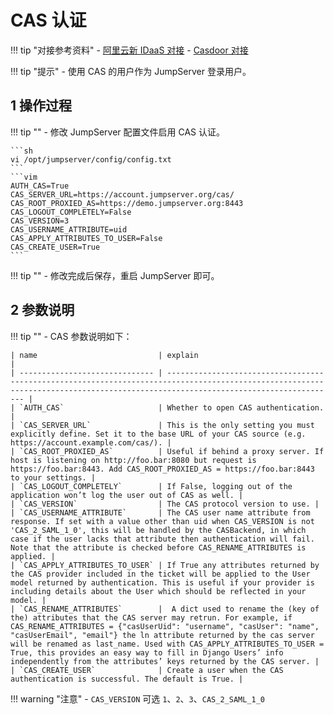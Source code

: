 # CAS 认证

!!! tip "对接参考资料"
    - [阿里云新 IDaaS 对接](https://help.aliyun.com/document_detail/409903.html)
    - [Casdoor 对接](https://casdoor.org/zh/docs/integration/python/JumpServer)

!!! tip "提示"
    - 使用 CAS 的用户作为 JumpServer 登录用户。

## 1 操作过程
!!! tip ""
    - 修改 JumpServer 配置文件启用 CAS 认证。

    ```sh
    vi /opt/jumpserver/config/config.txt
    ```
    ```vim
    AUTH_CAS=True
    CAS_SERVER_URL=https://account.jumpserver.org/cas/
    CAS_ROOT_PROXIED_AS=https://demo.jumpserver.org:8443
    CAS_LOGOUT_COMPLETELY=False
    CAS_VERSION=3
    CAS_USERNAME_ATTRIBUTE=uid
    CAS_APPLY_ATTRIBUTES_TO_USER=False
    CAS_CREATE_USER=True
    ```
!!! tip ""
    - 修改完成后保存，重启 JumpServer 即可。

## 2 参数说明
!!! tip ""
    - CAS 参数说明如下：

    | name                           | explain                                                                                                                                                                            |
    | ------------------------------ | ---------------------------------------------------------------------------------------------------------------------------------------------------------------------------------- |
    | `AUTH_CAS`                     | Whether to open CAS authentication. |
    | `CAS_SERVER_URL`               | This is the only setting you must explicitly define. Set it to the base URL of your CAS source (e.g. https://account.example.com/cas/). |
    | `CAS_ROOT_PROXIED_AS`          | Useful if behind a proxy server. If host is listening on http://foo.bar:8080 but request is https://foo.bar:8443. Add CAS_ROOT_PROXIED_AS = https://foo.bar:8443 to your settings. |
    | `CAS_LOGOUT_COMPLETELY`        | If False, logging out of the application won’t log the user out of CAS as well. |
    | `CAS_VERSION`                  | The CAS protocol version to use. |
    | `CAS_USERNAME_ATTRIBUTE`       | The CAS user name attribute from response. If set with a value other than uid when CAS_VERSION is not 'CAS_2_SAML_1_0', this will be handled by the CASBackend, in which case if the user lacks that attribute then authentication will fail. Note that the attribute is checked before CAS_RENAME_ATTRIBUTES is applied. |
    | `CAS_APPLY_ATTRIBUTES_TO_USER` | If True any attributes returned by the CAS provider included in the ticket will be applied to the User model returned by authentication. This is useful if your provider is including details about the User which should be reflected in your model. |
    | `CAS_RENAME_ATTRIBUTES`        | 	A dict used to rename the (key of the) attributes that the CAS server may retrun. For example, if CAS_RENAME_ATTRIBUTES = {"casUserUid": "username", "casUser": "name", "casUserEmail", "email"} the ln attribute returned by the cas server will be renamed as last_name. Used with CAS_APPLY_ATTRIBUTES_TO_USER = True, this provides an easy way to fill in Django Users’ info independently from the attributes’ keys returned by the CAS server. |
    | `CAS_CREATE_USER`              | Create a user when the CAS authentication is successful. The default is True. |


!!! warning "注意"
    - `CAS_VERSION` 可选 `1`、`2`、`3`、`CAS_2_SAML_1_0`
